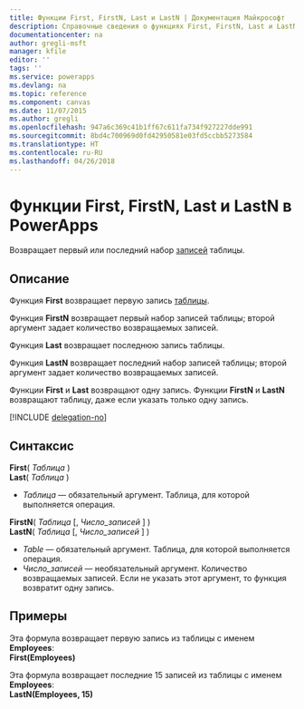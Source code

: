 ```yaml
---
title: Функции First, FirstN, Last и LastN | Документация Майкрософт
description: Справочные сведения о функциях First, FirstN, Last и LastN в PowerApps, включая описание синтаксиса и примеры.
documentationcenter: na
author: gregli-msft
manager: kfile
editor: ''
tags: ''
ms.service: powerapps
ms.devlang: na
ms.topic: reference
ms.component: canvas
ms.date: 11/07/2015
ms.author: gregli
ms.openlocfilehash: 947a6c369c41b1ff67c611fa734f927227dde991
ms.sourcegitcommit: 8bd4c700969d0fd42950581e03fd5ccbb5273584
ms.translationtype: HT
ms.contentlocale: ru-RU
ms.lasthandoff: 04/26/2018
---
```

# <a name="first-firstn-last-and-lastn-functions-in-powerapps"></a>Функции First, FirstN, Last и LastN в PowerApps
Возвращает первый или последний набор [записей](../working-with-tables.md#records) таблицы.

## <a name="description"></a>Описание
Функция **First** возвращает первую запись [таблицы](../working-with-tables.md).

Функция **FirstN** возвращает первый набор записей таблицы; второй аргумент задает количество возвращаемых записей.

Функция **Last** возвращает последнюю запись таблицы.

Функция **LastN** возвращает последний набор записей таблицы; второй аргумент задает количество возвращаемых записей.

Функции **First** и **Last** возвращают одну запись.  Функции **FirstN** и **LastN** возвращают таблицу, даже если указать только одну запись.

[!INCLUDE [delegation-no](../../../includes/delegation-no.md)]

## <a name="syntax"></a>Синтаксис
**First**( *Таблица* )<br>**Last**( *Таблица* )

* *Таблица* — обязательный аргумент. Таблица, для которой выполняется операция.

**FirstN**( *Таблица* [, *Число_записей* ] )<br>**LastN**( *Таблица* [, *Число_записей* ] )

* *Table* — обязательный аргумент. Таблица, для которой выполняется операция.
* *Число_записей* — необязательный аргумент.  Количество возвращаемых записей. Если не указать этот аргумент, то функция возвратит одну запись.

## <a name="examples"></a>Примеры
Эта формула возвращает первую запись из таблицы с именем **Employees**:<br>
**First(Employees)**

Эта формула возвращает последние 15 записей из таблицы с именем **Employees**:<br>
**LastN(Employees, 15)**

